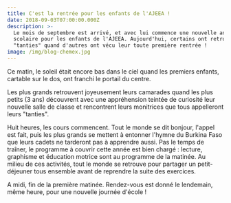 ```yaml
---
title: C'est la rentrée pour les enfants de l'AJEEA !
date: 2018-09-03T07:00:00.000Z
description: >-
  Le mois de septembre est arrivé, et avec lui commence une nouvelle année
  scolaire pour les enfants de l'AJEEA. Aujourd'hui, certains ont retrouvé leurs
  "tanties" quand d'autres ont vécu leur toute première rentrée !
image: /img/blog-chemex.jpg
---
```

Ce matin, le soleil était encore bas dans le ciel quand les premiers enfants, cartable sur le dos, ont franchi le portail du centre.

Les plus grands retrouvent joyeusement leurs camarades quand les plus petits (3 ans) découvrent avec une appréhension teintée de curiosité leur nouvelle salle de classe et rencontrent leurs monitrices que tous appelleront leurs "tanties".

Huit heures, les cours commencent. Tout le monde se dit bonjour, l'appel est fait, puis les plus grands se mettent à entonner l'hymne du Burkina Faso que leurs cadets ne tarderont pas à apprendre aussi. Pas le temps de traîner, le programme à couvrir cette année est bien chargé : lecture, graphisme et éducation motrice sont au programme de la matinée. Au milieu de ces activités, tout le monde se retrouve pour partager un petit-déjeuner tous ensemble avant de reprendre la suite des exercices.

A midi, fin de la première matinée. Rendez-vous est donné le lendemain, même heure, pour une nouvelle journée d'école !

